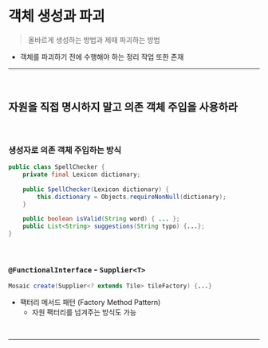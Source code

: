 # 객체 생성과 파괴
> 올바르게 생성하는 방법과 제때 파괴하는 방법
* 객체를 파괴하기 전에 수행해야 하는 정리 작업 또한 존재

<hr>
<br>

## 자원을 직접 명시하지 말고 의존 객체 주입을 사용하라
#### 

<br>

### 생성자로 의존 객체 주입하는 방식
```java
public class SpellChecker {
    private final Lexicon dictionary;
    
    public SpellChecker(Lexicon dictionary) {
        this.dictionary = Objects.requireNonNull(dictionary);
    }
    
    public boolean isValid(String word) { ... };
    public List<String> suggestions(String typo) {...};
}
```

<br>

### `@FunctionalInterface` - `Supplier<T>`
```java
Mosaic create(Supplier<? extends Tile> tileFactory) {...}
```
* 팩터리 메서드 패턴 (Factory Method Pattern)
  * 자원 팩터리를 넘겨주는 방식도 가능

<br>
<hr>
<br>
